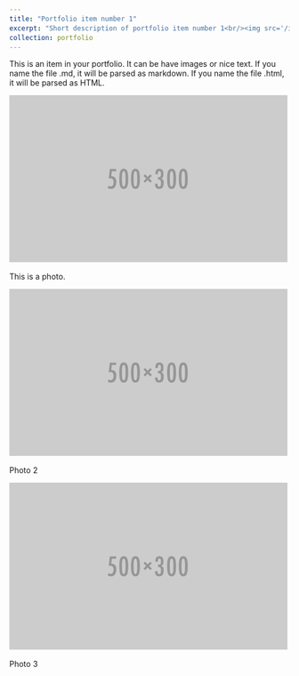 ```yaml
---
title: "Portfolio item number 1"
excerpt: "Short description of portfolio item number 1<br/><img src='/images/500x300.png'>"
collection: portfolio
---
```


This is an item in your portfolio. It can be have images or nice text. If you name the file .md, it will be parsed as markdown. If you name the file .html, it will be parsed as HTML. 

<img src='/images/500x300.png'>

This is a photo. 

<img src='/images/500x300.png'>

Photo 2

<img src='/images/500x300.png'>

Photo 3

